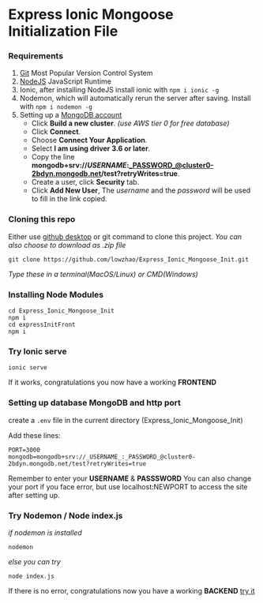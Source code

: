 # Express Ionic Mongoose Initialization File

### Requirements 
1. [Git](https://git-scm.com/) Most Popular Version Control System
2. [NodeJS](https://nodejs.org/en/) JavaScript Runtime
3. Ionic, after installing NodeJS install ionic with `npm i ionic -g`
4. Nodemon, which will automatically rerun the server after saving. Install with `npm i nodemon -g`
5. Setting up a [MongoDB account](https://cloud.mongodb.com/user?nds=true#/atlas/register/accountProfile)
	* Click __Build a new cluster__. _(use AWS tier 0 for free database)_
	* Click __Connect__. 
	* Choose __Connect Your Application__.
	* Select __I am using driver 3.6 or later__.
	* Copy the line __mongodb+srv://_USERNAME_:_PASSWORD_@cluster0-2bdyn.mongodb.net/test?retryWrites=true__.
	* Create a user, click __Security__ tab.
	* Click __Add New User__, The _username_ and the _password_ will be used to fill in the link copied.

### Cloning this repo
Either use [github desktop](https://desktop.github.com/) or git command to clone this project. _You can also choose to download as .zip file_
```
git clone https://github.com/lowzhao/Express_Ionic_Mongoose_Init.git
```
_Type these in a terminal(MacOS/Linux) or CMD(Windows)_

### Installing Node Modules
```
cd Express_Ionic_Mongoose_Init
npm i
cd expressInitFront
npm i
```

### Try Ionic serve
```
ionic serve
```
If it works, congratulations you now have a working  __FRONTEND__

### Setting up database MongoDB and http port
create a `.env` file in the current directory (Express_Ionic_Mongoose_Init)

Add these lines: 
```
PORT=3000
mongodb=mongodb+srv://_USERNAME_:_PASSWORD_@cluster0-2bdyn.mongodb.net/test?retryWrites=true
```
Remember to enter your __USERNAME__ & __PASSSWORD__
You can also change your port if you face error, but use localhost:NEWPORT to access the site after setting up.

### Try Nodemon / Node index.js
_if nodemon is installed_
```
nodemon
```
_else you can try_
```
node index.js
```
If there is no error, congratulations now you have a working __BACKEND__ [try it](http://localhost:3000)








